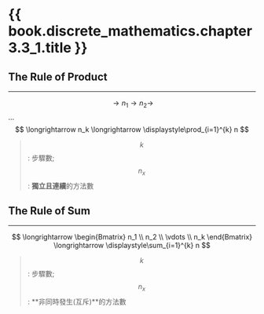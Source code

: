 # {{ book.discrete_mathematics.chapter3.3_1.title }}
<!-- toc -->

## The Rule of Product
---
$$ \longrightarrow n_1 \longrightarrow n_2 \longrightarrow $$ ... $$ \longrightarrow n_k \longrightarrow \displaystyle\prod_{i=1}^{k} n $$
> $$ k $$: 步驟數; $$ n_x $$: **獨立且連續**的方法數

## The Rule of Sum
---
$$ \longrightarrow \begin{Bmatrix}
n_1 \\
n_2 \\
\vdots \\
n_k
\end{Bmatrix} \longrightarrow \displaystyle\sum_{i=1}^{k} n $$
> $$ k $$: 步驟數; $$ n_x $$: **非同時發生(互斥)**的方法數
